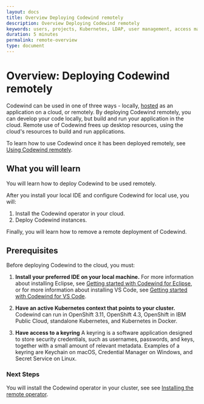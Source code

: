 ```yaml
---
layout: docs
title: Overview Deploying Codewind remotely
description: Overview Deploying Codewind remotely
keywords: users, projects, Kubernetes, LDAP, user management, access management, login, deployment, pod, security, securing cloud connection, remote deployment of Codewind
duration: 5 minutes
permalink: remote-overview
type: document
---
```


# Overview: Deploying Codewind remotely

Codewind can be used in one of three ways - locally, [hosted](./che-installinfo.html) as an application on a cloud, or remotely. By deploying Codewind remotely, you can develop your code locally, but build and run your application in the cloud. Remote use of Codewind frees up desktop resources, using the cloud's resources to build and run applications. 

To learn how to use Codewind once it has been deployed remotely, see [Using Codewind remotely](remote-codewind-overview.html).

## What you will learn

You will learn how to deploy Codewind to be used remotely. 

After you install your local IDE and configure Codewind for local use, you will:

1. Install the Codewind operator in your cloud.
2. Deploy Codewind instances. 

Finally, you will learn how to remove a remote deployment of Codewind.

## Prerequisites

Before deploying Codewind to the cloud, you must:

1. **Install your preferred IDE on your local machine.** For more information about installing Eclipse, see [Getting started with Codewind for Eclipse](eclipse-getting-started.html), or for more information about installing VS Code, see [Getting started with Codewind for VS Code](vsc-getting-started.html).

2. **Have an active Kubernetes context that points to your cluster.** Codewind can run in OpenShift 3.11, OpenShift 4.3, OpenShift in IBM Public Cloud, standalone Kubernetes, and Kubernetes in Docker.

3. **Have access to a keyring** A keyring is a software application designed to store security credentials, such as usernames, passwords, and keys, together with a small amount of relevant metadata. Examples of a keyring are Keychain on macOS, Credential Manager on Windows, and Secret Service on Linux.

### Next Steps

You will install the Codewind operator in your cluster, see see [Installing the remote operator](remote-installing-the-operator.html).
